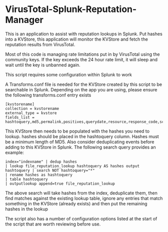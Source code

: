 # VirusTotal-Splunk-Reputation-Manager
This is an application to assist with reputation lookups in Splunk. Put hashes into a KVStore, this application will monitor the KVStore and fetch the reputation results from VirusTotal.

Most of this code is managing rate limitations put in by VirusTotal using the community keys. If the key exceeds the 24 hour rate limit, it will sleep and wait until the key is unbanned again. 

This script requires some configuration within Splunk to work

A Transforms.conf file is needed for the KVStore created by this script to be searchable in Splunk. Depending on the app you are using, please ensure the following transforms.conf entry exists

```
[kvstorename]
collection = kvstorename
external_type = kvstore
fields_list = hashtoquery,md5,permalink,positives,querydate,resource,response_code,scan_date,scan_id,scans,sha1,sha256,total,verbose_msg,_key
```

This KVStore then needs to be populated with the hashes you need to lookup. hashes should be placed in the hashtoquery column. Hashes must be a minimum length of MD5. Also consider deduplicating events before adding to this KVStore in Splunk. The following search query provides an example:

```
index="indexname" | dedup hashes
| lookup file_reputation_lookup hashtoquery AS hashes output hashtoquery | search NOT hashtoquery="*"
| rename hashes as hashtoquery
| table hashtoquery
| outputlookup append=true file_reputation_lookup
```

The above search will take hashes from the index, deduplicate them, then find matches against the existing lookup table, ignore any entries that match something in the KVStore (already exists) and then put the remaining hashes in the lookup

The script also has a number of configuration options listed at the start of the script that are worth reviewing before use.
